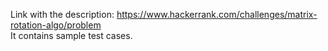 Link with the description: https://www.hackerrank.com/challenges/matrix-rotation-algo/problem <br />
It contains sample test cases.
